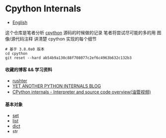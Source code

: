 # Cpython Internals
* [English](https://github.com/zpoint/Cpython-Internals/blob/master/README.md)

这个仓库是笔者分析 [cpython](https://github.com/python/cpython) 源码的时候做的记录
笔者将尝试尽可能的多的用 图像/源代码注释 讲清楚 cpython 实现的每个细节

    # 基于 3.8.0a0 版本
    cd cpython
    git reset --hard ab54b9a130c88f708077c2ef6c4963b632c132b3


#### 收藏的博客 && 学习资料
* [rushter](https://rushter.com/)
* [YET ANOTHER PYTHON INTERNALS BLOG](https://pythoninternal.wordpress.com/)
* [CPython internals - Interpreter and source code overview(油管视频)](https://www.youtube.com/watch?v=LhadeL7_EIU&list=PLzV58Zm8FuBL6OAv1Yu6AwXZrnsFbbR0S)

#### 基本对象
 * [set](https://github.com/zpoint/Cpython-Internals/blob/master/BasicObject/set/set_cn.md)
 * [list](https://github.com/zpoint/Cpython-Internals/blob/master/BasicObject/list/list_cn.md)
 * [dict](https://github.com/zpoint/Cpython-Internals/blob/master/BasicObject/dict/dict_cn.md)
 * str
